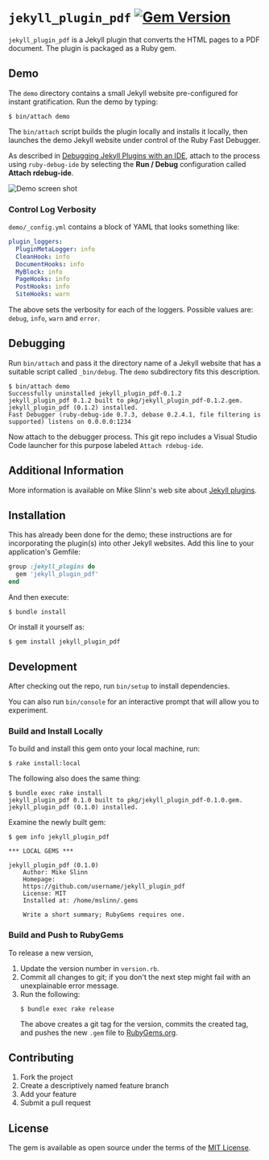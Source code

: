`jekyll_plugin_pdf`
[![Gem Version](https://badge.fury.io/rb/jekyll_plugin_pdf.svg)](https://badge.fury.io/rb/jekyll_plugin_pdf)
===========

`jekyll_plugin_pdf` is a Jekyll plugin that converts the HTML pages to a PDF document.
The plugin is packaged as a Ruby gem.

## Demo
The `demo` directory contains a small Jekyll website pre-configured for instant gratification.
Run the demo by typing:
```shell
$ bin/attach demo
```

The `bin/attach` script builds the plugin locally and installs it locally,
then launches the demo Jekyll website under control of the Ruby Fast Debugger.

As described in [Debugging Jekyll Plugins with an IDE](https://www.mslinn.com/blog/2022/02/21/jekyll-debugging.html),
attach to the process using `ruby-debug-ide` by selecting the **Run / Debug** configuration called **Attach rdebug-ide**.

![Demo screen shot](demo.png)

### Control Log Verbosity
`demo/_config.yml` contains a block of YAML that looks something like:
```yaml
plugin_loggers:
  PluginMetaLogger: info
  CleanHook: info
  DocumentHooks: info
  MyBlock: info
  PageHooks: info
  PostHooks: info
  SiteHooks: warn
```
The above sets the verbosity for each of the loggers.
Possible values are: `debug`, `info`, `warn` and `error`.


## Debugging
Run `bin/attach` and pass it the directory name of a Jekyll website that has a suitable script called `_bin/debug`.
The `demo` subdirectory fits this description.
```script
$ bin/attach demo
Successfully uninstalled jekyll_plugin_pdf-0.1.2
jekyll_plugin_pdf 0.1.2 built to pkg/jekyll_plugin_pdf-0.1.2.gem.
jekyll_plugin_pdf (0.1.2) installed.
Fast Debugger (ruby-debug-ide 0.7.3, debase 0.2.4.1, file filtering is supported) listens on 0.0.0.0:1234
```
Now attach to the debugger process.
This git repo includes a Visual Studio Code launcher for this purpose labeled `Attach rdebug-ide`.


## Additional Information
More information is available on Mike Slinn's web site about
[Jekyll plugins](https://www.mslinn.com/blog/index.html#Jekyll).


## Installation
This has already been done for the demo; these instructions are for incorporating the plugin(s) into other Jekyll websites.
Add this line to your application's Gemfile:

```ruby
group :jekyll_plugins do
  gem 'jekyll_plugin_pdf'
end
```

And then execute:

    $ bundle install

Or install it yourself as:

    $ gem install jekyll_plugin_pdf


## Development

After checking out the repo, run `bin/setup` to install dependencies.

You can also run `bin/console` for an interactive prompt that will allow you to experiment.


### Build and Install Locally
To build and install this gem onto your local machine, run:
```shell
$ rake install:local
```

The following also does the same thing:
```shell
$ bundle exec rake install
jekyll_plugin_pdf 0.1.0 built to pkg/jekyll_plugin_pdf-0.1.0.gem.
jekyll_plugin_pdf (0.1.0) installed.
```

Examine the newly built gem:
```shell
$ gem info jekyll_plugin_pdf

*** LOCAL GEMS ***

jekyll_plugin_pdf (0.1.0)
    Author: Mike Slinn
    Homepage:
    https://github.com/username/jekyll_plugin_pdf
    License: MIT
    Installed at: /home/mslinn/.gems

    Write a short summary; RubyGems requires one.
```


### Build and Push to RubyGems
To release a new version,
  1. Update the version number in `version.rb`.
  2. Commit all changes to git; if you don't the next step might fail with an unexplainable error message.
  3. Run the following:
     ```shell
     $ bundle exec rake release
     ```
     The above creates a git tag for the version, commits the created tag,
     and pushes the new `.gem` file to [RubyGems.org](https://rubygems.org).


## Contributing

1. Fork the project
2. Create a descriptively named feature branch
3. Add your feature
4. Submit a pull request


## License

The gem is available as open source under the terms of the [MIT License](https://opensource.org/licenses/MIT).
